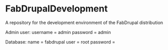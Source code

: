 FabDrupalDevelopment
====================

A repository for the development environment of the FabDrupal distribution

Admin user: 
username = admin
password = admin


Database:
name = fabdrupal
user = root
password = 

